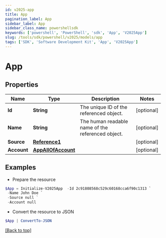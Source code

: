 ```yaml
---
id: v2025-app
title: App
pagination_label: App
sidebar_label: App
sidebar_class_name: powershellsdk
keywords: ['powershell', 'PowerShell', 'sdk', 'App', 'V2025App']
slug: /tools/sdk/powershell/v2025/models/app
tags: ['SDK', 'Software Development Kit', 'App', 'V2025App']
---
```


# App

## Properties

| Name | Type | Description | Notes |
| --- | --- | --- | --- |
| **Id** | **String** | The unique ID of the referenced object. | [optional] |
| **Name** | **String** | The human readable name of the referenced object. | [optional] |
| **Source** | [**Reference1**](reference1) |  | [optional] |
| **Account** | [**AppAllOfAccount**](app-all-of-account) |  | [optional] |

## Examples

- Prepare the resource

```powershell
$App = Initialize-V2025App  -Id 2c91808568c529c60168cca6f90c1313 `
 -Name John Doe `
 -Source null `
 -Account null
```

- Convert the resource to JSON

```powershell
$App | ConvertTo-JSON
```

[[Back to top]](#)
